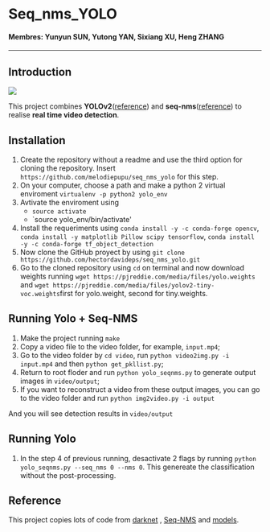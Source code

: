 # Seq_nms_YOLO

#### Membres: Yunyun SUN, Yutong YAN, Sixiang XU, Heng ZHANG

---

## Introduction

![](img/index.jpg) 

This project combines **YOLOv2**([reference](https://arxiv.org/abs/1506.02640)) and **seq-nms**([reference](https://arxiv.org/abs/1602.08465)) to realise **real time video detection**.

## Installation

1. Create the repository without a readme and use the third option for cloning the repository. Insert `https://github.com/melodiepupu/seq_nms_yolo` for this step.
2. On your computer, choose a path and make a python 2 virtual enviroment `virtualenv -p python2 yolo_env`
3. Avtivate the enviroment using 
    - `source activate`
    - `source yolo_env/bin/activate' 
5. Install the requeriments using `conda install -y -c conda-forge opencv`, `conda install -y matplotlib Pillow scipy tensorflow`, `conda install -y -c conda-forge tf_object_detection`
6. Now clone the GitHub proyect by using `git clone https://github.com/hectordavideps/seq_nms_yolo.git`
7. Go to the cloned repository using `cd` on terminal and now download weights running `wget https://pjreddie.com/media/files/yolo.weights` and `wget https://pjreddie.com/media/files/yolov2-tiny-voc.weights`first for yolo.weight, second for tiny.weights.
## Running Yolo + Seq-NMS

1. Make the project running `make`
2. Copy a video file to the video folder, for example, `input.mp4`;
3. Go to the video folder by `cd video`, run `python video2img.py -i input.mp4` and then `python get_pkllist.py`;
4. Return to root floder and run `python yolo_seqnms.py` to generate output images in `video/output`;
5. If you want to reconstruct a video from these output images, you can go to the video folder and run `python img2video.py -i output`

And you will see detection results in `video/output`

## Running Yolo
1. In the step 4 of previous running, desactivate 2 flags by running `python yolo_seqnms.py --seq_nms 0 --nms 0`. This genereate the classification without the post-processing.

## Reference

This project copies lots of code from [darknet](https://github.com/pjreddie/darknet) , [Seq-NMS](https://github.com/lrghust/Seq-NMS) and  [models](https://github.com/tensorflow/models).
